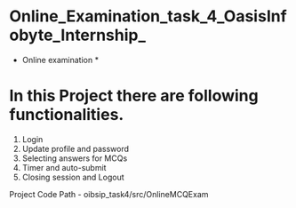 # Online_Examination_task_4_OasisInfobyte_Internship_

* Online examination *

# In this Project there are following functionalities.

1. Login 
2. Update profile and password 
3. Selecting answers for MCQs
4. Timer and auto-submit 
5. Closing session and Logout

Project Code Path -  oibsip_task4/src/OnlineMCQExam


 
